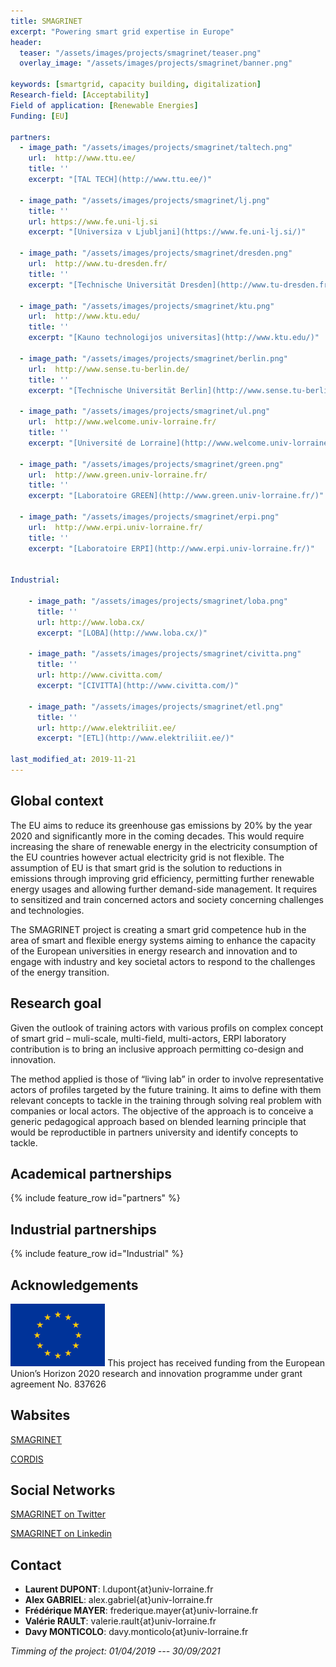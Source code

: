 ```yaml
---
title: SMAGRINET
excerpt: "Powering smart grid expertise in Europe"
header:
  teaser: "/assets/images/projects/smagrinet/teaser.png"
  overlay_image: "/assets/images/projects/smagrinet/banner.png"

keywords: [smartgrid, capacity building, digitalization]
Research-field: [Acceptability]
Field of application: [Renewable Energies]
Funding: [EU]

partners:
  - image_path: "/assets/images/projects/smagrinet/taltech.png"
    url:  http://www.ttu.ee/
    title: ''
    excerpt: "[TAL TECH](http://www.ttu.ee/)"

  - image_path: "/assets/images/projects/smagrinet/lj.png"
    title: ''
    url: https://www.fe.uni-lj.si
    excerpt: "[Universiza v Ljubljani](https://www.fe.uni-lj.si/)"

  - image_path: "/assets/images/projects/smagrinet/dresden.png"
    url:  http://www.tu-dresden.fr/
    title: ''
    excerpt: "[Technische Universität Dresden](http://www.tu-dresden.fr/)"

  - image_path: "/assets/images/projects/smagrinet/ktu.png"
    url:  http://www.ktu.edu/
    title: ''
    excerpt: "[Kauno technologijos universitas](http://www.ktu.edu/)"

  - image_path: "/assets/images/projects/smagrinet/berlin.png"
    url:  http://www.sense.tu-berlin.de/
    title: ''
    excerpt: "[Technische Universität Berlin](http://www.sense.tu-berlin.de/)"

  - image_path: "/assets/images/projects/smagrinet/ul.png"
    url:  http://www.welcome.univ-lorraine.fr/
    title: ''
    excerpt: "[Université de Lorraine](http://www.welcome.univ-lorraine.fr/)"

  - image_path: "/assets/images/projects/smagrinet/green.png"
    url:  http://www.green.univ-lorraine.fr/
    title: ''
    excerpt: "[Laboratoire GREEN](http://www.green.univ-lorraine.fr/)"

  - image_path: "/assets/images/projects/smagrinet/erpi.png"
    url:  http://www.erpi.univ-lorraine.fr/
    title: ''
    excerpt: "[Laboratoire ERPI](http://www.erpi.univ-lorraine.fr/)" 


Industrial:

    - image_path: "/assets/images/projects/smagrinet/loba.png"  
      title: ''
      url: http://www.loba.cx/
      excerpt: "[LOBA](http://www.loba.cx/)"

    - image_path: "/assets/images/projects/smagrinet/civitta.png"  
      title: ''
      url: http://www.civitta.com/
      excerpt: "[CIVITTA](http://www.civitta.com/)"

    - image_path: "/assets/images/projects/smagrinet/etl.png"  
      title: ''
      url: http://www.elektriliit.ee/
      excerpt: "[ETL](http://www.elektriliit.ee/)"

last_modified_at: 2019-11-21
---
```



## Global context

The EU aims to reduce its greenhouse gas emissions by 20% by the year 2020 and significantly more in the coming decades. This would require increasing the share of renewable energy in the electricity consumption of the EU countries however actual electricity grid is not flexible. The assumption of EU is that smart grid is the solution to reductions in emissions through improving grid efficiency, permitting further renewable energy usages and allowing further demand-side management. It requires to sensitized and train concerned actors and society concerning challenges and technologies.  

The SMAGRINET project is creating a smart grid competence hub in the area of smart and flexible energy systems aiming to enhance the capacity of the European universities in energy research and innovation and to engage with industry and key societal actors to respond to the challenges of the energy transition.


## Research goal

Given the outlook of training actors with various profils on complex concept of smart grid – muli-scale, multi-field, multi-actors, ERPI laboratory contribution is to bring an inclusive approach permitting co-design and innovation.  

The method applied is those of “living lab” in order to involve representative actors of profiles targeted by the future training. It aims to define with them relevant concepts to tackle in the training through solving real problem with companies or local actors. The objective of the approach is to conceive a generic pedagogical approach based on blended learning principle that would be reproductible in partners university and identify concepts to tackle.

## Academical partnerships

{% include feature_row id="partners" %}


## Industrial partnerships

{% include feature_row id="Industrial" %}




## Acknowledgements

<img src="/assets/images/projects/smagrinet/eu.png"  alt= "European Union" width="30%" class="align-right">
This project has received funding from the European Union’s Horizon 2020 research and innovation programme under grant agreement No. 837626


## Wabsites

[SMAGRINET](https://www.smagrinet.eu)  

[CORDIS](https://cordis.europa.eu/project/id/837626)  

##  Social Networks 

[SMAGRINET on Twitter](https://twitter.com/smagrinet)  

[SMAGRINET on Linkedin](https://www.linkedin.com/company/smagrinet/)




## Contact
* **Laurent DUPONT**: l.dupont{at}univ-lorraine.fr
* **Alex GABRIEL**: alex.gabriel{at}univ-lorraine.fr
* **Frédérique MAYER**: frederique.mayer{at}univ-lorraine.fr
* **Valérie RAULT**: valerie.rault{at}univ-lorraine.fr
* **Davy MONTICOLO**: davy.monticolo{at}univ-lorraine.fr


 *Timming of the project: 01/04/2019 --- 30/09/2021*